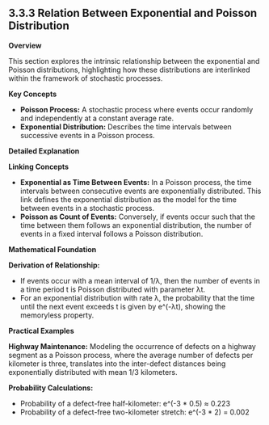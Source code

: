 ## 3.3.3 Relation Between Exponential and Poisson Distribution

**Overview**

This section explores the intrinsic relationship between the exponential and Poisson distributions, highlighting how these distributions are interlinked within the framework of stochastic processes.

**Key Concepts**

* **Poisson Process:** A stochastic process where events occur randomly and independently at a constant average rate.
* **Exponential Distribution:** Describes the time intervals between successive events in a Poisson process.

**Detailed Explanation**

**Linking Concepts**

* **Exponential as Time Between Events:** In a Poisson process, the time intervals between consecutive events are exponentially distributed. This link defines the exponential distribution as the model for the time between events in a stochastic process.
* **Poisson as Count of Events:** Conversely, if events occur such that the time between them follows an exponential distribution, the number of events in a fixed interval follows a Poisson distribution.

**Mathematical Foundation**

**Derivation of Relationship:**

* If events occur with a mean interval of 1/λ, then the number of events in a time period t is Poisson distributed with parameter λt.
* For an exponential distribution with rate λ, the probability that the time until the next event exceeds t is given by e^(-λt), showing the memoryless property.

**Practical Examples**

**Highway Maintenance:** Modeling the occurrence of defects on a highway segment as a Poisson process, where the average number of defects per kilometer is three, translates into the inter-defect distances being exponentially distributed with mean 1/3 kilometers.

**Probability Calculations:**

* Probability of a defect-free half-kilometer: e^(-3 * 0.5) ≈ 0.223
* Probability of a defect-free two-kilometer stretch: e^(-3 * 2) = 0.002
